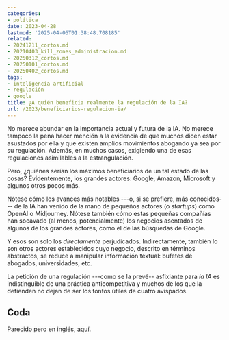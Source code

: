 ```yaml
---
categories:
- política
date: 2023-04-28
lastmod: '2025-04-06T01:38:48.708185'
related:
- 20241211_cortos.md
- 20210403_kill_zones_administracion.md
- 20250312_cortos.md
- 20250101_cortos.md
- 20250402_cortos.md
tags:
- inteligencia artificial
- regulación
- google
title: ¿A quién beneficia realmente la regulación de la IA?
url: /2023/beneficiarios-regulacion-ia/
---
```


No merece abundar en la importancia actual y futura de la IA. No merece tampoco la pena hacer mención a la evidencia de que muchos dicen estar asustados por ella y que existen amplios movimientos abogando ya sea por su regulación. Además, en muchos casos, exigiendo una de esas regulaciones asimilables a la estrangulación.

Pero, ¿quiénes serían los máximos beneficiarios de un tal estado de las cosas? Evidentemente, los grandes actores: Google, Amazon, Microsoft y algunos otros pocos más.

Nótese cómo los avances más notables ---o, si se prefiere, más conocidos--- de la IA han venido de la mano de pequeños actores (o _startups_) como OpenAI o Midjourney. Nótese también cómo estas pequeñas compañías han socavado (al menos, potencialmente) los negocios asentados de algunos de los grandes actores, como el de las búsquedas de Google.

Y esos son solo los _directamente_ perjudicados. Indirectamente, también lo son otros actores establecidos cuyo negocio, descrito en términos abstractos, se reduce a manipular información textual: bufetes de abogados, universidades, etc.

La petición de una regulación ---como se la prevé-- asfixiante para _la IA_ es indistinguible de una práctica anticompetitiva y muchos de los que la defienden no dejan de ser los tontos útiles de cuatro avispados.

## Coda

Parecido pero en inglés, [aquí](https://www.economist.com/business/2023/05/25/why-tech-giants-want-to-strangle-ai-with-red-tape).